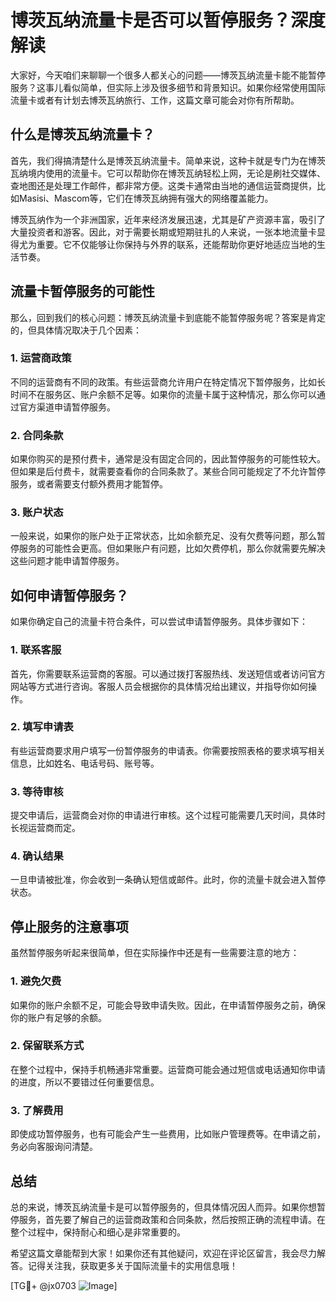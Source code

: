 # 博茨瓦纳流量卡是否可以暂停服务？深度解读

大家好，今天咱们来聊聊一个很多人都关心的问题——博茨瓦纳流量卡能不能暂停服务？这事儿看似简单，但实际上涉及很多细节和背景知识。如果你经常使用国际流量卡或者有计划去博茨瓦纳旅行、工作，这篇文章可能会对你有所帮助。

## 什么是博茨瓦纳流量卡？

首先，我们得搞清楚什么是博茨瓦纳流量卡。简单来说，这种卡就是专门为在博茨瓦纳境内使用的流量卡。它可以帮助你在博茨瓦纳轻松上网，无论是刷社交媒体、查地图还是处理工作邮件，都非常方便。这类卡通常由当地的通信运营商提供，比如Masisi、Mascom等，它们在博茨瓦纳拥有强大的网络覆盖能力。

博茨瓦纳作为一个非洲国家，近年来经济发展迅速，尤其是矿产资源丰富，吸引了大量投资者和游客。因此，对于需要长期或短期驻扎的人来说，一张本地流量卡显得尤为重要。它不仅能够让你保持与外界的联系，还能帮助你更好地适应当地的生活节奏。

## 流量卡暂停服务的可能性

那么，回到我们的核心问题：博茨瓦纳流量卡到底能不能暂停服务呢？答案是肯定的，但具体情况取决于几个因素：

### 1. **运营商政策**

不同的运营商有不同的政策。有些运营商允许用户在特定情况下暂停服务，比如长时间不在服务区、账户余额不足等。如果你的流量卡属于这种情况，那么你可以通过官方渠道申请暂停服务。

### 2. **合同条款**

如果你购买的是预付费卡，通常是没有固定合同的，因此暂停服务的可能性较大。但如果是后付费卡，就需要查看你的合同条款了。某些合同可能规定了不允许暂停服务，或者需要支付额外费用才能暂停。

### 3. **账户状态**

一般来说，如果你的账户处于正常状态，比如余额充足、没有欠费等问题，那么暂停服务的可能性会更高。但如果账户有问题，比如欠费停机，那么你就需要先解决这些问题才能申请暂停服务。

## 如何申请暂停服务？

如果你确定自己的流量卡符合条件，可以尝试申请暂停服务。具体步骤如下：

### 1. **联系客服**

首先，你需要联系运营商的客服。可以通过拨打客服热线、发送短信或者访问官方网站等方式进行咨询。客服人员会根据你的具体情况给出建议，并指导你如何操作。

### 2. **填写申请表**

有些运营商要求用户填写一份暂停服务的申请表。你需要按照表格的要求填写相关信息，比如姓名、电话号码、账号等。

### 3. **等待审核**

提交申请后，运营商会对你的申请进行审核。这个过程可能需要几天时间，具体时长视运营商而定。

### 4. **确认结果**

一旦申请被批准，你会收到一条确认短信或邮件。此时，你的流量卡就会进入暂停状态。

## 停止服务的注意事项

虽然暂停服务听起来很简单，但在实际操作中还是有一些需要注意的地方：

### 1. **避免欠费**

如果你的账户余额不足，可能会导致申请失败。因此，在申请暂停服务之前，确保你的账户有足够的余额。

### 2. **保留联系方式**

在整个过程中，保持手机畅通非常重要。运营商可能会通过短信或电话通知你申请的进度，所以不要错过任何重要信息。

### 3. **了解费用**

即使成功暂停服务，也有可能会产生一些费用，比如账户管理费等。在申请之前，务必向客服询问清楚。

## 总结

总的来说，博茨瓦纳流量卡是可以暂停服务的，但具体情况因人而异。如果你想暂停服务，首先要了解自己的运营商政策和合同条款，然后按照正确的流程申请。在整个过程中，保持耐心和细心是非常重要的。

希望这篇文章能帮到大家！如果你还有其他疑问，欢迎在评论区留言，我会尽力解答。记得关注我，获取更多关于国际流量卡的实用信息哦！

[TG💪+ @jx0703 ![Image](https://github.com/user-attachments/assets/dbca1d08-cadb-493c-b0ec-ad6f7a83f270)]